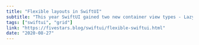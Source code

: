 ```yaml
---
title: "Flexible layouts in SwiftUI"
subtitle: "This year SwiftUI gained two new container view types - LazyVGrid and LazyHGrid - which provide grid-style layouts with a reasonable amount of flexibility. In this post, Federico Zanetello shows us how we can build a custom grid-style view, aiming to provide an even more powerful API than is available in these native SwiftUI types."
tags: ["swiftui", "grid"]
link: "https://fivestars.blog/swiftui/flexible-swiftui.html"
date: "2020-08-27"
---
```

